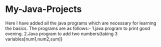 # My-Java-Projects

Here I have added all the java programs which are necessary for learning the basics.
The programs are as follows:-
1.java program to print good evening.
2.Java program to add two numbers{taking 3 variables[num1,num2,sum]}
